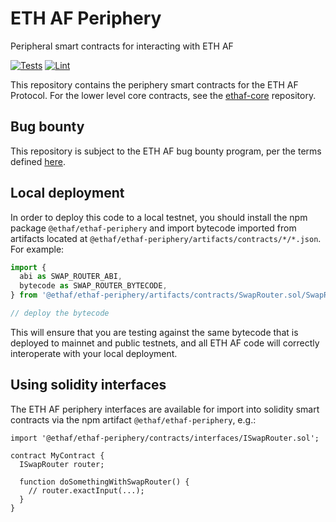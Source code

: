 # ETH AF Periphery

Peripheral smart contracts for interacting with ETH AF

[![Tests](https://github.com/eth-af/ethaf-periphery/workflows/Tests/badge.svg)](https://github.com/eth-af/ethaf-periphery/actions?query=workflow%3ATests)
[![Lint](https://github.com/eth-af/ethaf-periphery/workflows/Lint/badge.svg)](https://github.com/eth-af/ethaf-periphery/actions?query=workflow%3ALint)

This repository contains the periphery smart contracts for the ETH AF Protocol.
For the lower level core contracts, see the [ethaf-core](https://github.com/eth-af/ethaf-core)
repository.

## Bug bounty

This repository is subject to the ETH AF bug bounty program,
per the terms defined [here](./bug-bounty.md).

## Local deployment

In order to deploy this code to a local testnet, you should install the npm package
`@ethaf/ethaf-periphery`
and import bytecode imported from artifacts located at
`@ethaf/ethaf-periphery/artifacts/contracts/*/*.json`.
For example:

```typescript
import {
  abi as SWAP_ROUTER_ABI,
  bytecode as SWAP_ROUTER_BYTECODE,
} from '@ethaf/ethaf-periphery/artifacts/contracts/SwapRouter.sol/SwapRouter.json'

// deploy the bytecode
```

This will ensure that you are testing against the same bytecode that is deployed to
mainnet and public testnets, and all ETH AF code will correctly interoperate with
your local deployment.

## Using solidity interfaces

The ETH AF periphery interfaces are available for import into solidity smart contracts
via the npm artifact `@ethaf/ethaf-periphery`, e.g.:

```solidity
import '@ethaf/ethaf-periphery/contracts/interfaces/ISwapRouter.sol';

contract MyContract {
  ISwapRouter router;

  function doSomethingWithSwapRouter() {
    // router.exactInput(...);
  }
}

```
